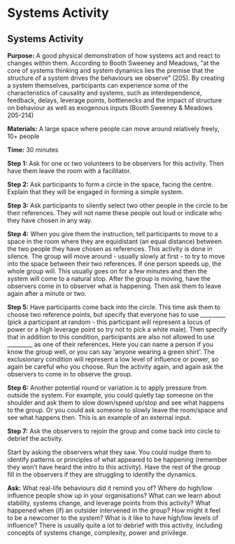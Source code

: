 # Systems Activity

## **Systems Activity**

**Purpose:** A good physical demonstration of how systems act and react to changes within them. According to Booth Sweeney and Meadows, “at the core of systems thinking and system dynamics lies the premise that the structure of a system drives the behaviours we observe” \(205\). By creating a system themselves, participants can experience some of the characteristics of causality and systems, such as interdependence, feedback, delays, leverage points, bottlenecks and the impact of structure on behaviour as well as exogenous inputs \(Booth Sweeney & Meadows 205-214\)

**Materials:** A large space where people can move around relatively freely, 10+ people

**Time:** 30 minutes

**Step 1:** Ask for one or two volunteers to be observers for this activity. Then have them leave the room with a facilitator.

**Step 2:** Ask participants to form a circle in the space, facing the centre. Explain that they will be engaged in forming a simple system.

**Step 3:** Ask participants to silently select two other people in the circle to be their references. They will not name these people out loud or indicate who they have chosen in any way.

**Step 4:** When you give them the instruction, tell participants to move to a space in the room where they are equidistant \(an equal distance\) between the two people they have chosen as references. This activity is done in silence. The group will move around - usually slowly at first - to try to move into the space between their two references. If one person speeds up, the whole group will. This usually goes on for a few minutes and then the system will come to a natural stop. After the group is moving, have the observers come in to observer what is happening. Then ask them to leave again after a minute or two.

**Step 5:** Have participants come back into the circle. This time ask them to choose two reference points, but specify that everyone has to use \_\_\_\_\_\_\_\_\_ \(pick a participant at random - this participant will represent a locus of power or a high leverage point so try not to pick a white male\). Then specify that in addition to this condition, participants are also not allowed to use \_\_\_\_\_\_\_\_\_ as one of their references. Here you can name a person if you know the group well, or you can say ‘anyone wearing a green shirt’. The exclusionary condition will represent a low level of influence or power, so again be careful who you choose. Run the activity again, and again ask the observers to come in to observe the group.

**Step 6:** Another potential round or variation is to apply pressure from outside the system. For example, you could quietly tap someone on the shoulder and ask them to slow down/speed up/stop and see what happens to the group. Or you could ask someone to slowly leave the room/space and see what happens then. This is an example of an external input.

**Step 7:** Ask the observers to rejoin the group and come back into circle to debrief the activity.

Start by asking the observers what they saw. You could nudge them to identify patterns or principles of what appeared to be happening \(remember they won’t have heard the intro to this activity\). Have the rest of the group fill in the observers if they are struggling to identify the dynamics.

**Ask:** What real-life behaviours did it remind you of? Where do high/low influence people show up in your organisations? What can we learn about stability, systems change, and leverage points from this activity? What happened when \(if\) an outsider intervened in the group? How might it feel to be a newcomer to the system? What is it like to have high/low levels of influence? There is usually quite a lot to debrief with this activity, including concepts of systems change, complexity, power and privilege.


